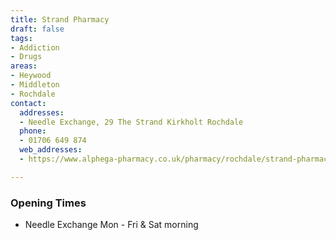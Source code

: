```yaml
---
title: Strand Pharmacy
draft: false
tags:
- Addiction
- Drugs
areas:
- Heywood
- Middleton
- Rochdale
contact:
  addresses:
  - Needle Exchange, 29 The Strand Kirkholt Rochdale
  phone:
  - 01706 649 874
  web_addresses:
  - https://www.alphega-pharmacy.co.uk/pharmacy/rochdale/strand-pharmacy

---
```


### Opening Times
* Needle Exchange Mon - Fri & Sat morning